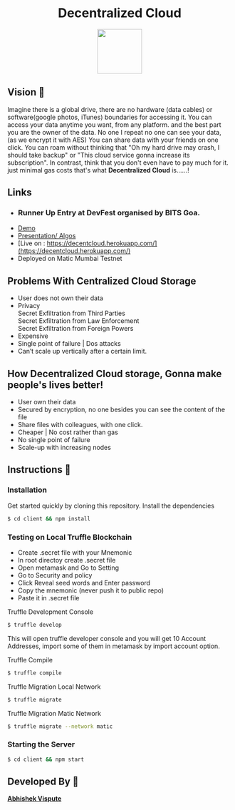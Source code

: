 <h1 align="center"> Decentralized Cloud</h1>


<p align="center">
  <img width="100" height="100" src="https://i.ibb.co/XFDgzG0/logo.png"> 
</p>



## Vision 🌈
Imagine there is a global drive, there are no hardware (data cables) or software(google photos, iTunes) boundaries for accessing it.
You can access your data anytime you want, from any platform.
and the best part you are the owner of the data.
No one I repeat no one can see your data, (as we encrypt it with AES)
You can share data with your friends on one click.
You can roam without thinking that "Oh my hard drive may crash, I should take backup"
or "This cloud service gonna increase its subscription".
In contrast, think that you don't even have to pay much for it. just minimal gas costs
that's what **Decentralized Cloud** is......!

## Links
- ### Runner Up Entry at DevFest organised by BITS Goa. </br>
- [Demo](https://www.youtube.com/watch?v=fgJryx7kblY&t=3s)
- [Presentation/ Algos](https://docs.google.com/presentation/d/1VjFbRpdo2TxCSc-uY6Fq671_KRXBkoPpbQQf0PSMr9k/edit#slide=id.g25f6af9dd6_0_0)
- [Live on : https://decentcloud.herokuapp.com/](https://decentcloud.herokuapp.com/)
- Deployed on Matic Mumbai Testnet

## Problems With Centralized Cloud Storage 

- User does not own their data
- Privacy <br/>
Secret Exfiltration from Third Parties <br/>
Secret Exfiltration from Law Enforcement <br/>
Secret Exfiltration from Foreign Powers <br/>
- Expensive <br/>
- Single point of failure | Dos attacks 
- Can’t scale up vertically after a certain limit.


## How Decentralized Cloud storage, Gonna make people's lives better!
- User own their data
- Secured by encryption, no one besides you can see the content of the file
- Share files with colleagues, with one click.
- Cheaper | No cost rather than gas
- No single point of failure
- Scale-up with increasing nodes


## Instructions 📝 

### Installation

Get started quickly by cloning this repository. Install the dependencies
```sh
$ cd client && npm install
```
### Testing on Local Truffle Blockchain

* Create .secret file with your Mnemonic
* In root directoy create .secret file
* Open metamask and Go to Setting
* Go to Security and policy
* Click Reveal seed words and Enter password
* Copy the mnemonic (never push it to public repo)
* Paste it in .secret file

Truffle Development Console
```sh
$ truffle develop
```
This will open truffle developer console and you will get 10 Account Addresses, import some of them in metamask by import account option.

Truffle Compile
```sh
$ truffle compile
```
Truffle Migration Local Network
```sh
$ truffle migrate
```
Truffle Migration Matic Network
```sh
$ truffle migrate --network matic
```
### Starting the Server
```sh
$ cd client && npm start
```
 
## Developed By 🏁

[**Abhishek Vispute**](https://github.com/abhishekvispute/)

